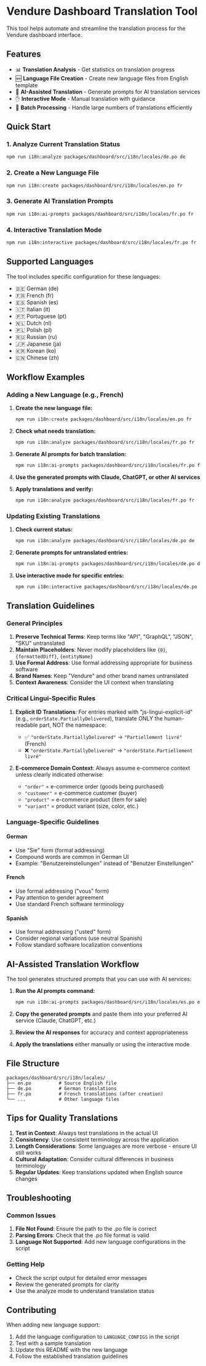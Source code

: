 # Vendure Dashboard Translation Tool

This tool helps automate and streamline the translation process for the Vendure dashboard interface.

## Features

- 📊 **Translation Analysis** - Get statistics on translation progress
- 🆕 **Language File Creation** - Create new language files from English template
- 🤖 **AI-Assisted Translation** - Generate prompts for AI translation services
- ✋ **Interactive Mode** - Manual translation with guidance
- 🔧 **Batch Processing** - Handle large numbers of translations efficiently

## Quick Start

### 1. Analyze Current Translation Status

```bash
npm run i18n:analyze packages/dashboard/src/i18n/locales/de.po de
```

### 2. Create a New Language File

```bash
npm run i18n:create packages/dashboard/src/i18n/locales/en.po fr
```

### 3. Generate AI Translation Prompts

```bash
npm run i18n:ai-prompts packages/dashboard/src/i18n/locales/fr.po fr
```

### 4. Interactive Translation Mode

```bash
npm run i18n:interactive packages/dashboard/src/i18n/locales/fr.po fr
```

## Supported Languages

The tool includes specific configuration for these languages:

- 🇩🇪 German (de)
- 🇫🇷 French (fr)
- 🇪🇸 Spanish (es)
- 🇮🇹 Italian (it)
- 🇵🇹 Portuguese (pt)
- 🇳🇱 Dutch (nl)
- 🇵🇱 Polish (pl)
- 🇷🇺 Russian (ru)
- 🇯🇵 Japanese (ja)
- 🇰🇷 Korean (ko)
- 🇨🇳 Chinese (zh)

## Workflow Examples

### Adding a New Language (e.g., French)

1. **Create the new language file:**
   ```bash
   npm run i18n:create packages/dashboard/src/i18n/locales/en.po fr
   ```

2. **Check what needs translation:**
   ```bash
   npm run i18n:analyze packages/dashboard/src/i18n/locales/fr.po fr
   ```

3. **Generate AI prompts for batch translation:**
   ```bash
   npm run i18n:ai-prompts packages/dashboard/src/i18n/locales/fr.po fr
   ```

4. **Use the generated prompts with Claude, ChatGPT, or other AI services**

5. **Apply translations and verify:**
   ```bash
   npm run i18n:analyze packages/dashboard/src/i18n/locales/fr.po fr
   ```

### Updating Existing Translations

1. **Check current status:**
   ```bash
   npm run i18n:analyze packages/dashboard/src/i18n/locales/de.po de
   ```

2. **Generate prompts for untranslated entries:**
   ```bash
   npm run i18n:ai-prompts packages/dashboard/src/i18n/locales/de.po de
   ```

3. **Use interactive mode for specific entries:**
   ```bash
   npm run i18n:interactive packages/dashboard/src/i18n/locales/de.po de
   ```

## Translation Guidelines

### General Principles

1. **Preserve Technical Terms**: Keep terms like "API", "GraphQL", "JSON", "SKU" untranslated
2. **Maintain Placeholders**: Never modify placeholders like `{0}`, `{formattedDiff}`, `{entityName}`
3. **Use Formal Address**: Use formal addressing appropriate for business software
4. **Brand Names**: Keep "Vendure" and other brand names untranslated
5. **Context Awareness**: Consider the UI context when translating

### Critical Lingui-Specific Rules

1. **Explicit ID Translations**: For entries marked with "js-lingui-explicit-id" (e.g., `orderState.PartiallyDelivered`), translate ONLY the human-readable part, NOT the namespace:
   - ✅ `"orderState.PartiallyDelivered"` → `"Partiellement livré"` (French)
   - ❌ `"orderState.PartiallyDelivered"` → `"orderState.Partiellement livré"`

2. **E-commerce Domain Context**: Always assume e-commerce context unless clearly indicated otherwise:
   - `"order"` = e-commerce order (goods being purchased)
   - `"customer"` = e-commerce customer (buyer)
   - `"product"` = e-commerce product (item for sale)
   - `"variant"` = product variant (size, color, etc.)

### Language-Specific Guidelines

#### German
- Use "Sie" form (formal addressing)
- Compound words are common in German UI
- Example: "Benutzereinstellungen" instead of "Benutzer Einstellungen"

#### French
- Use formal addressing ("vous" form)
- Pay attention to gender agreement
- Use standard French software terminology

#### Spanish
- Use formal addressing ("usted" form)
- Consider regional variations (use neutral Spanish)
- Follow standard software localization conventions

## AI-Assisted Translation Workflow

The tool generates structured prompts that you can use with AI services:

1. **Run the AI prompts command:**
   ```bash
   npm run i18n:ai-prompts packages/dashboard/src/i18n/locales/es.po es
   ```

2. **Copy the generated prompts** and paste them into your preferred AI service (Claude, ChatGPT, etc.)

3. **Review the AI responses** for accuracy and context appropriateness

4. **Apply the translations** either manually or using the interactive mode

## File Structure

```
packages/dashboard/src/i18n/locales/
├── en.po          # Source English file
├── de.po          # German translations
├── fr.po          # French translations (after creation)
└── ...            # Other language files
```

## Tips for Quality Translations

1. **Test in Context**: Always test translations in the actual UI
2. **Consistency**: Use consistent terminology across the application
3. **Length Considerations**: Some languages are more verbose - ensure UI still works
4. **Cultural Adaptation**: Consider cultural differences in business terminology
5. **Regular Updates**: Keep translations updated when English source changes

## Troubleshooting

### Common Issues

1. **File Not Found**: Ensure the path to the .po file is correct
2. **Parsing Errors**: Check that the .po file format is valid
3. **Language Not Supported**: Add new language configurations in the script

### Getting Help

- Check the script output for detailed error messages
- Review the generated prompts for clarity
- Use the analyze mode to understand translation status

## Contributing

When adding new language support:

1. Add the language configuration to `LANGUAGE_CONFIGS` in the script
2. Test with a sample translation
3. Update this README with the new language
4. Follow the established translation guidelines